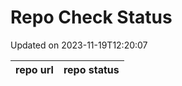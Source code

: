 # Repo Check Status

Updated on 2023-11-19T12:20:07

| repo url | repo status |
| -------- | -------- | 
